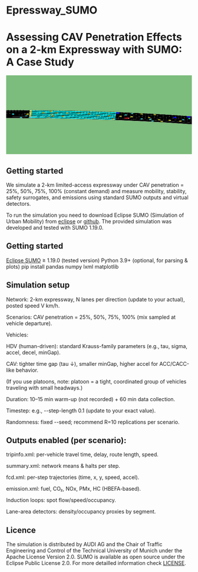 # Epressway_SUMO

# Assessing CAV Penetration Effects on a 2-km Expressway with SUMO: A Case Study
![Simulation](image/Capture.PNG)
## Getting started
We simulate a 2-km limited-access expressway under CAV penetration = 25%, 50%, 75%, 100% (constant demand) and measure mobility, stability, safety surrogates, and emissions using standard SUMO outputs and virtual detectors.

To run the simulation you need to download Eclipse SUMO (Simulation of Urban Mobility) from [eclipse](https://www.eclipse.org/sumo/) or [github](https://github.com/eclipse/sumo). The provided simulation was developed and tested with SUMO 1.19.0.
## Getting started
[Eclipse SUMO](https://www.eclipse.org/sumo/)
 ≥ 1.19.0 (tested version)
Python 3.9+ (optional, for parsing & plots)
pip install pandas numpy lxml matplotlib

## Simulation setup
Network: 2-km expressway, N lanes per direction (update to your actual), posted speed V km/h.

Scenarios: CAV penetration = 25%, 50%, 75%, 100% (mix sampled at vehicle departure).

Vehicles:

HDV (human-driven): standard Krauss-family parameters (e.g., tau, sigma, accel, decel, minGap).

CAV: tighter time gap (tau ↓), smaller minGap, higher accel for ACC/CACC-like behavior.

(If you use platoons, note: platoon = a tight, coordinated group of vehicles traveling with small headways.)

Duration: 10–15 min warm-up (not recorded) + 60 min data collection.

Timestep: e.g., --step-length 0.1 (update to your exact value).

Randomness: fixed --seed; recommend R=10 replications per scenario.

## Outputs enabled (per scenario):
tripinfo.xml: per-vehicle travel time, delay, route length, speed.

summary.xml: network means & halts per step.

fcd.xml: per-step trajectories (time, x, y, speed, accel).

emission.xml: fuel, CO₂, NOx, PMx, HC (HBEFA-based).

Induction loops: spot flow/speed/occupancy.

Lane-area detectors: density/occupancy proxies by segment.

## Licence

The simulation is distributed by AUDI AG and the Chair of Traffic Engineering and Control of the Technical University of Munich under the Apache License Version 2.0. SUMO is available as open source under the Eclipse Public License 2.0. For more detailled information check [LICENSE](LICENSE). 
